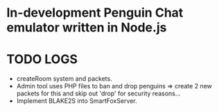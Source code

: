 # In-development Penguin Chat emulator written in Node.js

# TODO LOGS

* createRoom system and packets.
* Admin tool uses PHP files to ban and drop penguins => create 2 new packets for this and skip out 'drop' for security reasons...
* Implement BLAKE2S into SmartFoxServer.